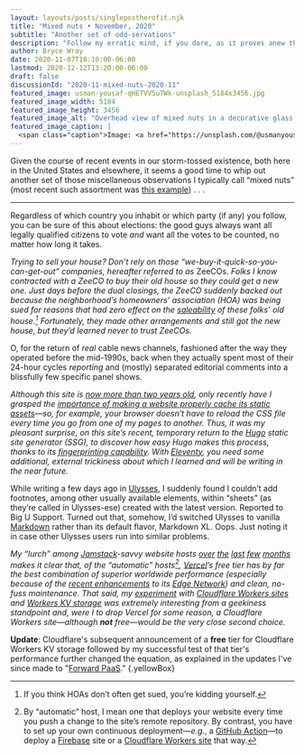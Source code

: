 ```yaml
---
layout: layouts/posts/singlepostherofit.njk
title: "Mixed nuts • November, 2020"
subtitle: "Another set of odd-servations"
description: "Follow my erratic mind, if you dare, as it proves anew that it deserves that adjective."
author: Bryce Wray
date: 2020-11-07T10:10:00-06:00
lastmod: 2020-12-12T13:20:00-06:00
draft: false
discussionId: "2020-11-mixed-nuts-2020-11"
featured_image: usman-yousaf-qHETVV5u7Wk-unsplash_5184x3456.jpg
featured_image_width: 5184
featured_image_height: 3456
featured_image_alt: "Overhead view of mixed nuts in a decorative glass dish on an orange surface"
featured_image_caption: |
  <span class="caption">Image: <a href="https://unsplash.com/@usmanyousaf?utm_source=unsplash&amp;utm_medium=referral&amp;utm_content=creditCopyText">Usman Yousaf</a>; <a href="https://unsplash.com/s/photos/mixed-nuts?utm_source=unsplash&amp;utm_medium=referral&amp;utm_content=creditCopyText">Unsplash</a></span>
---
```


Given the course of recent events in our storm-tossed existence, both here in the United States and elsewhere, it seems a good time to whip out another set of those miscellaneous observations I typically call “mixed nuts” (most recent such assortment was [this example](/posts/2020/09/mixed-nuts-2020-09))&nbsp;.&nbsp;.&nbsp;.

---- 

Regardless of which country you inhabit or which party (if any) you follow, you can be sure of this about elections: the good guys always want all legally qualified citizens to vote *and* want all the votes to be counted, no matter how long it takes.

*Trying to sell your house? Don’t rely on those “we-buy-it-quick-so-you-can-get-out” companies, hereafter referred to as* ZeeCOs. *Folks I know contracted with a ZeeCO to buy their old house so they could get a new one. Just days before the dual closings, the ZeeCO suddenly backed out because the neighborhood’s homeowners’ association (HOA) was being sued for reasons that had zero effect on the [saleability](https://dictionary.cambridge.org/us/dictionary/english/saleable) of these folks’ old house.[^1] Fortunately, they made other arrangements and still got the new house, but they’d learned never to trust ZeeCOs.*

O, for the return of *real* cable news channels, fashioned after the way they operated before the mid-1990s, back when they actually spent most of their 24-hour cycles *reporting* and (mostly) separated editorial comments into a blissfully few specific panel shows.

*Although this site is [now more than two years old](/posts/2020/09/two-but-not-terrible), only recently have I grasped the [importance of making a website properly cache its static assets](https://gtmetrix.com/leverage-browser-caching.html)—so, for example, your browser doesn’t have to reload the CSS file every time you go from one of my pages to another. Thus, it was my pleasant surprise, on this site’s recent, temporary return to the [Hugo](https://gohugo.io) static site generator (SSG), to discover how easy Hugo makes this process, thanks to its [fingerprinting capability](https://gohugo.io/hugo-pipes/fingerprint/). With [Eleventy](https://11ty.dev), you need some additional, external trickiness about which I learned and will be writing in the near future.*

While writing a few days ago in [Ulysses](https://ulysses.app), I suddenly found I couldn’t add footnotes, among other usually available elements, within “sheets” (as they’re called in Ulysses-ese) created with the latest version. Reported to Big U Support. Turned out that, somehow, I’d switched Ulysses to vanilla [Markdown](https://daringfireball.net/projects/markdown) rather than its default flavor, Markdown XL. Oops. Just noting it in case other Ulysses users run into similar problems.

*My “lurch” among [Jamstack](https://jamstack.wtf)-savvy website hosts [over](/posts/2020/07/goodbye-hello) [the](/posts/2020/07/goodbye-hello-part-2) [last](/posts/2020/08/goodbye-hello-part-3) [few](/posts/2020/09/goodbye-hello-part-4) [months](/posts/2020/09/goodbye-hello-part-5) makes it clear that, of the “automatic” hosts[^2], [Vercel](https://vercel.com)’s free tier has by far the best combination of superior worldwide performance (especially because of the [recent enhancements](https://vercel.com/blog/new-edge-dev-infrastructure) to its [Edge Network](https://vercel.com/docs/edge-network/overview)) and clean, no-fuss maintenance. That said, my [experiment](/posts/2020/10/forward-paas) with [Cloudflare Workers sites](https://workers.cloudflare.com) and [Workers KV storage](https://developers.cloudflare.com/workers/learning/how-kv-works) was extremely interesting from a geekiness standpoint and, were I to drop Vercel for some reason, a Cloudflare Workers site—although **not** free—would be the very close second choice.*

**Update**: Cloudflare's subsequent announcement of a **free** tier for Cloudflare Workers KV storage followed by my successful test of that tier's performance further changed the equation, as explained in the updates I've since made to "[Forward PaaS](/posts/2020/10/forward-paas)." {.yellowBox}

[^1]:	If you think HOAs don’t often get sued, you’re kidding yourself.

[^2]:	By “automatic” host, I mean one that deploys your website every time you push a change to the site’s remote repository. By contrast, you have to set up your own continuous deployment—*e.g.*, a [GitHub Action](https://github.com/features/actions/)—to deploy a [Firebase](https://firebase.google.com) site or a [Cloudflare Workers site](https://workers.cloudflare.com) that way.